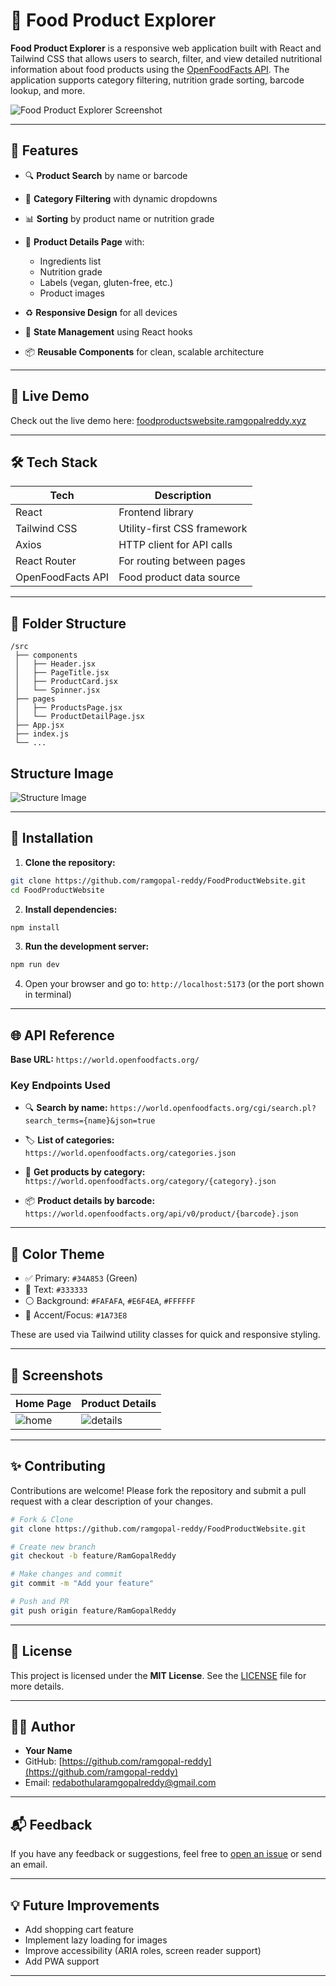 # 🥕 Food Product Explorer

**Food Product Explorer** is a responsive web application built with React and Tailwind CSS that allows users to search, filter, and view detailed nutritional information about food products using the [OpenFoodFacts API](https://world.openfoodfacts.org/). The application supports category filtering, nutrition grade sorting, barcode lookup, and more.

![Food Product Explorer Screenshot](./screenshots/homepage.png) <!-- Replace with actual screenshot paths -->

---

## 🚀 Features

- 🔍 **Product Search** by name or barcode
- 📂 **Category Filtering** with dynamic dropdowns
- 📊 **Sorting** by product name or nutrition grade
- 🏦 **Product Details Page** with:

  - Ingredients list
  - Nutrition grade
  - Labels (vegan, gluten-free, etc.)
  - Product images

- ♻️ **Responsive Design** for all devices
- 🧠 **State Management** using React hooks
- 📦 **Reusable Components** for clean, scalable architecture

---

## 🥪 Live Demo

Check out the live demo here: [foodproductswebsite.ramgopalreddy.xyz](foodproductswebsite.ramgopalreddy.xyz)

---

## 🛠️ Tech Stack

| Tech              | Description                 |
| ----------------- | --------------------------- |
| React             | Frontend library            |
| Tailwind CSS      | Utility-first CSS framework |
| Axios             | HTTP client for API calls   |
| React Router      | For routing between pages   |
| OpenFoodFacts API | Food product data source    |

---

## 📁 Folder Structure

```
/src
 ├── components
 │   ├── Header.jsx
 │   ├── PageTitle.jsx
 │   ├── ProductCard.jsx
 │   └── Spinner.jsx
 ├── pages
 │   ├── ProductsPage.jsx
 │   └── ProductDetailPage.jsx
 ├── App.jsx
 ├── index.js
 └── ...
```

## Structure Image

![Structure  Image](./screenshots/structure.png)

---

## 🔧 Installation

1. **Clone the repository:**

```bash
git clone https://github.com/ramgopal-reddy/FoodProductWebsite.git
cd FoodProductWebsite
```

2. **Install dependencies:**

```bash
npm install
```

3. **Run the development server:**

```bash
npm run dev
```

4. Open your browser and go to:
   `http://localhost:5173` (or the port shown in terminal)

---

## 🌐 API Reference

**Base URL:**
`https://world.openfoodfacts.org/`

### Key Endpoints Used

- 🔍 **Search by name:**
  `https://world.openfoodfacts.org/cgi/search.pl?search_terms={name}&json=true`

- 🏷️ **List of categories:**
  `https://world.openfoodfacts.org/categories.json`

- 🦾 **Get products by category:**
  `https://world.openfoodfacts.org/category/{category}.json`

- 📦 **Product details by barcode:**
  `https://world.openfoodfacts.org/api/v0/product/{barcode}.json`

---

## 🎨 Color Theme

- ✅ Primary: `#34A853` (Green)
- 🔏 Text: `#333333`
- ⚪ Background: `#FAFAFA`, `#E6F4EA`, `#FFFFFF`
- 🔵 Accent/Focus: `#1A73E8`

These are used via Tailwind utility classes for quick and responsive styling.

---

## 📸 Screenshots

| Home Page                           | Product Details                              |
| ----------------------------------- | -------------------------------------------- |
| ![home](./screenshots/homepage.png) | ![details](./screenshots/product-detail.png) |

---

## ✨ Contributing

Contributions are welcome! Please fork the repository and submit a pull request with a clear description of your changes.

```bash
# Fork & Clone
git clone https://github.com/ramgopal-reddy/FoodProductWebsite.git

# Create new branch
git checkout -b feature/RamGopalReddy

# Make changes and commit
git commit -m "Add your feature"

# Push and PR
git push origin feature/RamGopalReddy
```

---

## 🦾 License

This project is licensed under the **MIT License**.
See the [LICENSE](LICENSE) file for more details.

---

## 👨‍💼 Author

- **Your Name**
- GitHub: [https://github.com/ramgopal-reddy](https://github.com/ramgopal-reddy)
- Email: [redabothularamgopalreddy@gmail.com](mailto:redabothularamgopalreddy@gmail.com)

---

## 📬 Feedback

If you have any feedback or suggestions, feel free to [open an issue](https://github.com/ramgopal-reddy/FoodProductWebsite/issues) or send an email.

---

## 💡 Future Improvements

- Add shopping cart feature
- Implement lazy loading for images
- Improve accessibility (ARIA roles, screen reader support)
- Add PWA support

---
